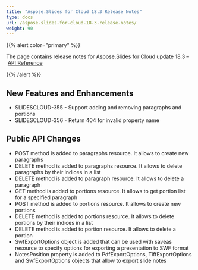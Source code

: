 ```yaml
---
title: "Aspose.Slides for Cloud 18.3 Release Notes"
type: docs
url: /aspose-slides-for-cloud-18-3-release-notes/
weight: 90
---
```


{{% alert color="primary" %}} 

The page contains release notes for Aspose.Slides for Cloud update 18.3 – [API Reference](https://apireference.aspose.cloud/slides/)

{{% /alert %}} 
## **New Features and Enhancements**
- SLIDESCLOUD-355 - Support adding and removing paragraphs and portions
- SLIDESCLOUD-356 - Return 404 for invalid property name
## **Public API Changes**
- POST method is added to paragraphs resource. It allows to create new paragraphs
- DELETE method is added to paragraphs resource. It allows to delete paragraphs by their indices in a list
- DELETE method is added to paragraph resource. It allows to delete a paragraph
- GET method is added to portions resource. It allows to get portion list for a specified paragraph
- POST method is added to portions resource. It allows to create new portions
- DELETE method is added to portions resource. It allows to delete portions by their indices in a list
- DELETE method is added to portion resource. It allows to delete a portion
- SwfExportOptions object is added that can be used with saveas resource to specify options for exporting a presentation to SWF format
- NotesPosition property is added to PdfExportOptions, TiffExportOptions and SwfExportOptions objects that allow to export slide notes
